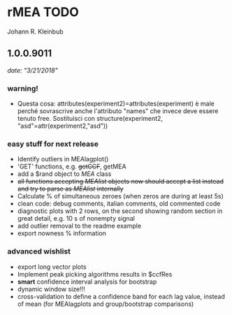 rMEA TODO
================
Johann R. Kleinbub

1.0.0.9011
----------

*date: "3/21/2018"*

### warning!

-   Questa cosa: attributes(experiment2)=attributes(experiment) è male perché sovrascrive anche l'attributo "names" che invece deve essere tenuto free. Sostituisci con structure(experiment2, "asd"=attr(experiment2,"asd"))

### easy stuff for next release

-   Identify outliers in MEAlagplot()
-   'GET' functions, e.g. ~~getCCF~~, getMEA
-   add a $rand object to *MEA* class
-   ~~all functions accepting *MEAlist* objects now should accept a list instead and try to parse as *MEAlist* internally~~
-   Calculate % of simultaneous zeroes (when zeros are during at least 5s)
-   clean code: debug comments, italian comments, old commented code
-   diagnostic plots with 2 rows, on the second showing random section in great detail, e.g. 10 s of nonempty signal
-   add outlier removal to the readme example
-   export nowness % information

### advanced wishlist

-   export long vector plots
-   Implement peak picking algorithms results in $ccfRes
-   **smart** confidence interval analysis for bootstrap
-   dynamic window size!!!
-   cross-validation to define a confidence band for each lag value, instead of mean (for MEAlagplots and group/bootstrap comparisons)

